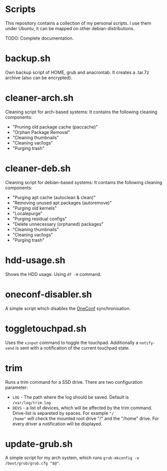 Scripts
=======
This repository contains a collection of my personal scripts. I use them under Ubuntu, it can be mapped on other debian-distributions.

TODO: Complete documentation.

backup.sh
==========
Own backup script of HOME, grub and anacrontab. It creates a .tar.7z archive (also can be encrypted).

cleaner-arch.sh
===============
Cleaning script for arch-based systems:
It contains the following cleaning components:
- "Pruning old package cache (paccache)"
- "Orphan Package Removal"
- "Cleaning thumbnails"
- "Cleaning var/logs"
- "Purging trash"

cleaner-deb.sh
==============
Cleaning script for debian-based systems:
It contains the following cleaning components:
- "Purging apt cache (autoclean & clean)"
- "Removing unused apt packages (autoremove)"
- "Purging old kernels"
- "Localepurge"
- "Purging residual configs"
- "Delete unnecessary (orphaned) packages"
- "Cleaning thumbnails"
- "Cleaning var/logs"
- "Purging trash"

hdd-usage.sh
============
Shows the HDD usage. Using <CODE>df -H</CODE> command.

oneconf-disabler.sh
===================
A simple script which disables the <a href="https://wiki.ubuntu.com/OneConf">OneConf</a> synchronisation.

toggletouchpad.sh
=================
Uses the <code>xinput</code> command to toggle the touchpad. Additionally a <code>notify-send</code> is sent with a notification of the current touchpad state.

trim
====
Runs a trim command for a SSD drive. 
There are two configuration parameter:
- <code>LOG</code> - The path where the log should be saved. Default is <code>/var/log/trim.log</code>
- <code>DEVS</code> - a list of devices, which will be affected by the trim command. Drive-list is separeted by spaces. For example <code>"/ /home"</code> will check the mounted root drive "/" and the "/home" drive. For every driver a notification will be displayed.

update-grub.sh
==============
A simple script for my arch system, which runs <CODE>grub-mkconfig -o /boot/grub/grub.cfg "$@"</CODE>.

